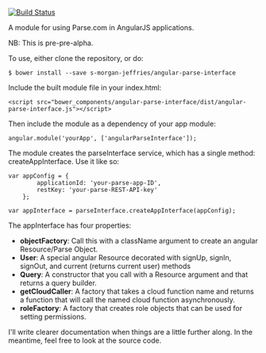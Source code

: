 [![Build Status](https://travis-ci.org/s-morgan-jeffries/angular-parse-interface.svg?branch=master)](https://travis-ci.org/s-morgan-jeffries/angular-parse-interface)

A module for using Parse.com in AngularJS applications.

NB: This is pre-pre-alpha.

To use, either clone the repository, or do:

<pre><code>$ bower install --save s-morgan-jeffries/angular-parse-interface</code></pre>

Include the built module file in your index.html:

<pre><code>&lt;script src="bower_components/angular-parse-interface/dist/angular-parse-interface.js"&gt;&lt;/script&gt;</code></pre>

Then include the module as a dependency of your app module:

<pre><code>angular.module('yourApp', ['angularParseInterface']);</code></pre>

The module creates the parseInterface service, which has a single method: createAppInterface. Use it like so:

<pre><code>var appConfig = {
        applicationId: 'your-parse-app-ID',
        restKey: 'your-parse-REST-API-key'
    };
    
var appInterface = parseInterface.createAppInterface(appConfig);
</code></pre>

The appInterface has four properties:
<ul>
<li><strong>objectFactory</strong>: Call this with a className argument to create an angular Resource/Parse Object.</li>
<li><strong>User</strong>: A special angular Resource decorated with signUp, signIn, signOut, and current (returns current user) methods</li>
<li><strong>Query</strong>: A constructor that you call with a Resource argument and that returns a query builder.</li>
<li><strong>getCloudCaller</strong>: A factory that takes a cloud function name and returns a function that will call the named cloud function asynchronously.</li>
<li><strong>roleFactory</strong>: A factory that creates role objects that can be used for setting permissions.</li>
</ul>

I'll write clearer documentation when things are a little further along. In the meantime, feel free to look at the source code.
